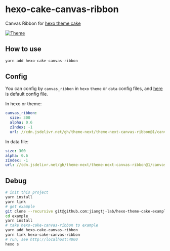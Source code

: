 # hexo-cake-canvas-ribbon

Canvas Ribbon for [hexo theme cake](https://www.dnocm.com/cake/)

[![Theme](https://img.shields.io/badge/Theme-Cake:1.1.0-blue.svg)](https://github.com/jiangtj/hexo-theme-cake)

## How to use
```bash
yarn add hexo-cake-canvas-ribbon
```

## Config
You can config by `canvas_ribbon` in `hexo` `theme` or `data` config files, and [here](default.yaml) is default config file.

In hexo or theme:
```yml
canvas_ribbon:
  size: 300
  alpha: 0.6
  zIndex: -1
  url: //cdn.jsdelivr.net/gh/theme-next/theme-next-canvas-ribbon@1/canvas-ribbon.js
```

In data file:
```yml
size: 300
alpha: 0.6
zIndex: -1
url: //cdn.jsdelivr.net/gh/theme-next/theme-next-canvas-ribbon@1/canvas-ribbon.js
```

## Debug
```bash
# init this project
yarn install
yarn link
# get example
git clone --recursive git@github.com:jiangtj-lab/hexo-theme-cake-example.git example
cd example
yarn install
# take hexo-cake-canvas-ribbon to example
yarn add hexo-cake-canvas-ribbon
yarn link hexo-cake-canvas-ribbon
# run, see http://localhost:4000
hexo s
```
